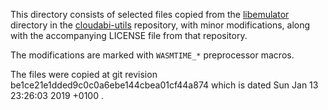 This directory consists of selected files copied from the [libemulator]
directory in the [cloudabi-utils] repository, with minor modifications,
along with the accompanying LICENSE file from that repository.

The modifications are marked with `WASMTIME_*` preprocessor macros.

The files were copied at git revision
be1ce21e1dded9c0c0a6ebe144cbea01cf44a874
which is dated
Sun Jan 13 23:26:03 2019 +0100
.

[libemulator]: https://github.com/NuxiNL/cloudabi-utils/tree/master/src/libemulator
[cloudabi-utils]: https://github.com/NuxiNL/cloudabi-utils
